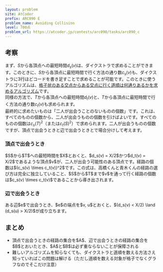 ```yaml
---
layout: problem
site: AtCoder
prefix: ARC090 E
problem_name: Avoiding Collision
level: 700点
problem_url: https://atcoder.jp/contests/arc090/tasks/arc090_c
---
```


## 考察

まず、$S$から各頂点への最短時間$d_s(v)$は、ダイクストラで求めることができます。このときに、$S$から各頂点に最短時間で行く方法の通り数$c_s(v)$も、ダイクストラに3行ほどコードを書き足すことで求めることが可能です。このときに使うアルゴリズムは、<a target="_blank" href="https://mathtrain.jp/dp">格子状のある交点からある交点に行く道順は何通りあるかを求めるアルゴリズム</a>です。  
同様の方法で、$T$から各頂点への最短時間$d_t(v)$と、$T$から各頂点に最短時間で行く方法の通り数$c_t(v)$も求められます。  
最終的に求めたいものは「二人が出会うことのないものの個数」です。これは、すべてのものの個数から、二人が出会うものの個数を引けばよいです。すべてのものの個数は$c_s(T)^2$（または$c_t(S)^2$）で求められます。二人が出会うものの個数ですが、頂点で出会うときと辺で出会うときとで場合分けして考えます。  
  
<h3>頂点で出会うとき</h3>
$S$から$T$への最短時間を$X$とおくと、$d_s(v) = X/2$かつ$d_t(v) = X/2$であるような頂点$v$が、二人が出会う可能性のある頂点です。経路の個数は$(c_s(v) \times c_t(v))^2$です。この式は、高橋くんと青木くんの経路の選び方は完全に独立していること、$S$から$T$まで$v$を通って行く経路の個数は$c_s(v) \times c_t(v)$であることから導き出されます。  
<h3>辺で出会うとき</h3>
ある辺$e$で出会うとき、$e$の端点を$v, u$とおくと、$(d_s(v) < X/2) \land (d_s(u) > X/2)$が成り立ちます。  

## まとめ

<ul>
  <li>頂点で出会うときの経路の集合を$A$、辺で出会うときの経路の集合を$B$とおいたとき、$A$と$B$は必ず重ならないことが保障される</li>
  <li>難しいアルゴリズムを知らなくても、ダイクストラと道順を数える方法さえ知っていればこの問題は解ける（ただし道順を数える対象が格子でなくグラフなのでそこだけ注意）</li>
</ul>
